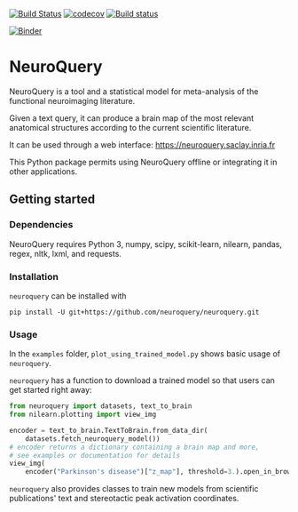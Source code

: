 [![Build Status](https://travis-ci.com/neuroquery/neuroquery.svg?branch=master)](https://travis-ci.com/neuroquery/neuroquery) [![codecov](https://codecov.io/gh/neuroquery/neuroquery/branch/master/graph/badge.svg)](https://codecov.io/gh/neuroquery/neuroquery) [![Build status](https://ci.appveyor.com/api/projects/status/dk6yr0wl126hvty9?svg=true)](https://ci.appveyor.com/project/jeromedockes/neuroquery)

[![Binder](https://mybinder.org/badge_logo.svg)](https://mybinder.org/v2/gh/neuroquery/neuroquery.git/master?filepath=examples)

# NeuroQuery

NeuroQuery is a tool and a statistical model for meta-analysis of the functional
neuroimaging literature.

Given a text query, it can produce a brain map of the most relevant anatomical
structures according to the current scientific literature.

It can be used through a web interface: https://neuroquery.saclay.inria.fr

This Python package permits using NeuroQuery offline or integrating it in other
applications. 

## Getting started

### Dependencies

NeuroQuery requires Python 3, numpy, scipy, scikit-learn, nilearn, pandas,
regex, nltk, lxml, and requests.

### Installation

`neuroquery` can be installed with

```
pip install -U git+https://github.com/neuroquery/neuroquery.git
```

### Usage

In the `examples` folder, `plot_using_trained_model.py` shows basic
usage of `neuroquery`.

`neuroquery` has a function to download a trained model so that users can get
started right away:

```python
from neuroquery import datasets, text_to_brain
from nilearn.plotting import view_img

encoder = text_to_brain.TextToBrain.from_data_dir(
    datasets.fetch_neuroquery_model())
# encoder returns a dictionary containing a brain map and more,
# see examples or documentation for details
view_img(
    encoder("Parkinson's disease")["z_map"], threshold=3.).open_in_browser()
```

`neuroquery` also provides classes to train new models from scientific
publications' text and stereotactic peak activation coordinates.
